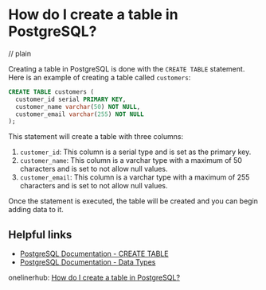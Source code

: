# How do I create a table in PostgreSQL?
// plain

Creating a table in PostgreSQL is done with the `CREATE TABLE` statement. Here is an example of creating a table called `customers`:

```sql
CREATE TABLE customers (
  customer_id serial PRIMARY KEY,
  customer_name varchar(50) NOT NULL,
  customer_email varchar(255) NOT NULL
);
```

This statement will create a table with three columns:

1. `customer_id`: This column is a serial type and is set as the primary key.
2. `customer_name`: This column is a varchar type with a maximum of 50 characters and is set to not allow null values.
3. `customer_email`: This column is a varchar type with a maximum of 255 characters and is set to not allow null values.

Once the statement is executed, the table will be created and you can begin adding data to it.

## Helpful links

- [PostgreSQL Documentation - CREATE TABLE](https://www.postgresql.org/docs/9.1/sql-createtable.html)
- [PostgreSQL Documentation - Data Types](https://www.postgresql.org/docs/9.1/datatype.html)

onelinerhub: [How do I create a table in PostgreSQL?](https://onelinerhub.com/postgresql/how-do-i-create-a-table-in-postgresql)